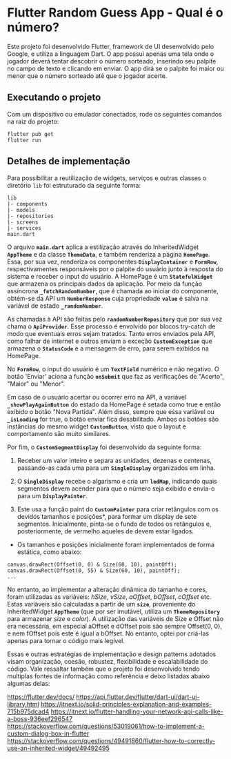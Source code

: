 # Flutter Random Guess App - Qual é o número?

Este projeto foi desenvolvido Flutter, framework de UI desenvolvido pelo Google, e utiliza a linguagem Dart.
O app possui apenas uma tela onde o jogador deverá tentar descobrir o número sorteado, inserindo seu palpite no campo de texto e clicando em enviar. O app dirá se o palpite foi maior ou menor que o número sorteado até que o jogador acerte.

## Executando o projeto

Com um dispositivo ou emulador conectados, rode os seguintes comandos na raiz do projeto:

```
flutter pub get
flutter run
```

## Detalhes de implementação

Para possibilitar a reutilização de widgets, serviços e outras classes o diretório `lib` foi estruturado da seguinte forma:
```
lib
|- components
|- models
|- repositories
|- screens
|- services
main.dart
```

O arquivo **`main.dart`** aplica a estilização através do InheritedWidget **`AppTheme`** e da classe **`ThemeData`**, e também renderiza a página **`HomePage`**. Essa, por sua vez, renderiza os componentes **`DisplayContainer`** e **`FormRow`**, respectivamentes responsáveis por o palpite do usuário junto à resposta do sistema e receber o input do usuário. A HomePage é um **`StatefulWidget`** que armazena os principais dados da aplicação. Por meio da função assíncrona **`_fetchRandomNumber`**, que é chamada ao iniciar do componente, obtém-se da API um **`NumberResponse`** cuja propriedade **`value`** é salva na variável de estado **`_randomNumber`**.

As chamadas à API são feitas pelo **`randomNumberRepository`** que por sua vez chama o **`ApiProvider`**. Esse processo é envolvido por blocos try-catch de modo que eventuais erros sejam tratados. Tanto erros enviados pela API, como falhar de internet e outros enviam a exceção **`CustomException`** que armazena o **`StatusCode`** e a mensagem de erro, para serem exibidos na HomePage.

No **`FormRow`**, o input do usuário é um **`TextField`** numérico e não negativo. O botão 'Enviar' aciona a função **`onSubmit`** que faz as verificações de "Acerto", "Maior" ou "Menor".

Em caso de o usuário acertar ou ocorrer erro na API, a variável **`_showPlayAgainButton`** do estado da HomePage é setada como true e então exibido o botão "Nova Partida". Além disso, sempre que essa variável ou **`_isLoading`** for true, o botão enviar fica desabilitado. Ambos os botões são instâncias do mesmo widget **`CustomButton`**, visto que o layout e comportamento são muito similares.

Por fim, o **`CustomSegmentDisplay`** foi desenvolvido da seguinte forma:

1. Receber um valor inteiro e separa as unidades, dezenas e centenas, passando-as cada uma para um **`SingleDisplay`** organizados em linha.

2. O **`SingleDisplay`** recebe o algarismo e cria um **`ledMap`**, indicando quais segmentos devem acender para que o número seja exibido e envia-o para um **`DisplayPainter`**.

3. Este usa a função paint do **`CustomPainter`** para criar retângulos com os devidos tamanhos e posições*, para formar um display de sete segmentos. Inicialmente, pinta-se o fundo de todos os retângulos e, posteriormente, de vermelho aqueles de devem estar ligados.

* Os tamanhos e posições inicialmente foram implementados de forma estática, como abaixo:
```
canvas.drawRect(Offset(0, 0) & Size(60, 10), paintOff);
canvas.drawRect(Offset(0, 55) & Size(60, 10), paintOff);
...
```
No entanto, ao implementar a alteração dinâmica do tamanho e cores, foram utilizadas as variáveis: *hSize*, *vSize*, *aOffset*, *bOffset*, *cOffset* etc. Estas variáveis são calculadas a partir de um **`size`**, proveniente do InheritedWidget **`AppTheme`** (que por ser imutável, utiliza um **`ThemeRepository`** para armazenar *size* e *color*). A utilização das variáveis de Size e Offset não era necessária, em especial aOffset e dOffset pois são sempre Offset(0, 0), e nem fOffset pois este é igual a bOffset. No entanto, optei por criá-las apenas para tornar o código mais legível.

Essas e outras estratégias de implementação e design patterns adotados visam organização, coesão, robustez, flexibilidade e escalabilidade do código. Vale ressaltar também que o projeto foi desenvolvido tendo multiplas fontes de informação como referência e deixo listadas abaixo algumas delas:

https://flutter.dev/docs/
https://api.flutter.dev/flutter/dart-ui/dart-ui-library.html
https://itnext.io/solid-principles-explanation-and-examples-715b975dcad4
https://itnext.io/flutter-handling-your-network-api-calls-like-a-boss-936eef296547
https://stackoverflow.com/questions/53019061/how-to-implement-a-custom-dialog-box-in-flutter
https://stackoverflow.com/questions/49491860/flutter-how-to-correctly-use-an-inherited-widget/49492495
